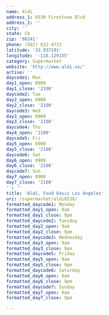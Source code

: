 ```yaml
---
name: Aldi
address_1: 8530 Firestone Blvd
address_2: ''
city: ''
state: CA
zip: '90241'
phone: (562) 622-4713
latitude: '33.937191'
longitude: '-118.129155'
category: Supermarket
website: 'http://www.aldi.us/'
active: ''
daycode1: Mon
day1_open: 0900
day1_close: '2100'
daycode2: Tue
day2_open: 0900
day2_close: '2100'
daycode3: Wed
day3_open: 0900
day3_close: '2100'
daycode4: Thu
day4_open: '2100'
daycode5: Fri
day5_open: 0900
day5_close: '2100'
daycode6: Sat
day6_open: 0900
day6_close: '2100'
daycode7: Sun
day7_open: 0900
day7_close: '2100'
'': ''
title: 'Aldi, Food Oasis Los Angeles'
uri: /supermarket/aldi8530/
formatted_daycode1: Monday
formatted_day1_open: 9am
formatted_day1_close: 9pm
formatted_daycode2: Tuesday
formatted_day2_open: 9am
formatted_day2_close: 9pm
formatted_daycode3: Wednesday
formatted_day3_open: 9am
formatted_day3_close: 9pm
formatted_daycode5: Friday
formatted_day5_open: 9am
formatted_day5_close: 9pm
formatted_daycode6: Saturday
formatted_day6_open: 9am
formatted_day6_close: 9pm
formatted_daycode7: Sunday
formatted_day7_open: 9am
formatted_day7_close: 9pm

---
```

